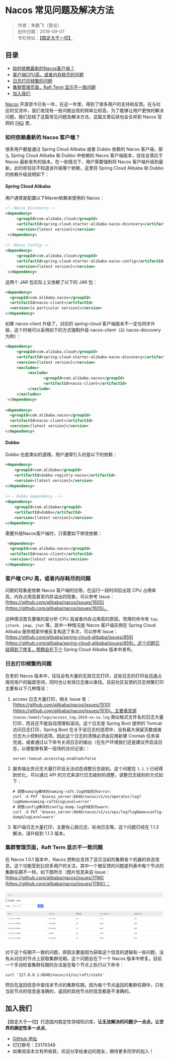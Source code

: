 # Nacos 常见问题及解决方法

> 作者：朱鹏飞（敦谷）  
> 创作日期：2019-09-07  
> 专栏地址：[【稳定大于一切】](https://github.com/StabilityMan/StabilityGuide)

## 目录
- [如何依赖最新的Nacos客户端？](#如何依赖最新的nacos客户端)
- [客户端CPU高，或者内存耗尽的问题](#客户端cpu高或者内存耗尽的问题)
- [日志打印频繁的问题](#日志打印频繁的问题)
- [集群管理页面，Raft Term 显示不一致问题](#集群管理页面raft-term-显示不一致问题)
- [加入我们](#加入我们)

[Nacos](https://nacos.io/zh-cn/index.html) 开源至今已有一年，在这一年里，得到了很多用户的支持和反馈。在与社区的交流中，我们发现有一些问题出现的频率比较高，为了能够让用户更快的解决问题，我们总结了这篇常见问题及解决方法，这篇文章后续也会合并到 Nacos 官网的 [FAQ](https://nacos.io/zh-cn/docs/faq.html) 里。

### 如何依赖最新的 Nacos 客户端？
很多用户都是通过 Spring Cloud Alibaba 或者 Dubbo 依赖的 Nacos 客户端，那么 Spring Cloud Alibaba 和 Dubbo 中依赖的 Nacos 客户端版本，往往会落后于 Nacos 最新发布的版本。在一些情况下，用户需要强制将 Nacos 客户端升级到最新，此时却往往不知道该升级哪个依赖，这里将 Spring Cloud Alibaba 和 Dubbo 的依赖升级说明如下：

#### Spring Cloud Alibaba
用户通常是配置以下Maven依赖来使用的 Nacos：

```xml
<!--Nacos Discovery-->
<dependency>
     <groupId>com.alibaba.cloud</groupId>
     <artifactId>spring-cloud-starter-alibaba-nacos-discovery</artifactId>
     <version>[latest version]</version>
 </dependency>

<!--Nacos Config-->
<dependency>
     <groupId>com.alibaba.cloud</groupId>
     <artifactId>spring-cloud-starter-alibaba-nacos-config</artifactId>
     <version>[latest version]</version>
 </dependency>
```

这两个 JAR 包实际上又依赖了以下的 JAR 包：

```xml
<dependency>
  <groupId>com.alibaba.nacos</groupId>
  <artifactId>nacos-client</artifactId>
  <version>[a particular version]</version>
</dependency>
```

如果 nacos-client 升级了，对应的 spring-cloud 客户端版本不一定也同步升级，这个时候可以采用如下的方式强制升级 nacos-client（以 nacos-discovery 为例）：

```xml
<dependency>
     <groupId>com.alibaba.cloud</groupId>
     <artifactId>spring-cloud-starter-alibaba-nacos-discovery</artifactId>
     <version>[latest version]</version>
     <excludes>
          <exclude>
                 <groupId>com.alibaba.nacos</groupId>
                 <artifactId>nacos-client</artifactId>
          </exclude>
     </excludes>
 </dependency>

<dependency>
  <groupId>com.alibaba.nacos</groupId>
  <artifactId>nacos-client</artifactId>
  <version>[latest version]</version>
</dependency>
```

#### Dubbo
Dubbo 也是类似的道理，用户通常引入的是以下的依赖：

```xml
<dependency>
    <groupId>com.alibaba</groupId>
    <artifactId>dubbo-registry-nacos</artifactId>
    <version>[latest version]</version>
</dependency>   
    
<!-- Dubbo dependency -->
<dependency>
    <groupId>com.alibaba</groupId>
    <artifactId>dubbo</artifactId>
    <version>[latest version]</version>
</dependency>
```

需要升级Nacos客户端时，只需要如下修改依赖：

```xml
 <dependency>
  <groupId>com.alibaba.nacos</groupId>
  <artifactId>nacos-client</artifactId>
  <version>[latest version]</version>
</dependency>
```

### 客户端 CPU 高，或者内存耗尽的问题
问题的现象是依赖 Nacos 客户端的应用，在运行一段时间后出现 CPU 占用率高，内存占用高甚至内存溢出的现象，可以参考 Issue：[https://github.com/alibaba/nacos/issues/1605](https://github.com/alibaba/nacos/issues/1605)。

这种情况首先要做的是分析 CPU 高或者内存占用高的原因，常用的命令有 `top、jstack、jmap、jhat` 等。其中一种情况是 Nacos 客户端实例在 Spring Cloud Alibaba 服务框架中被反复构造了多次，可以参考 Issue：[https://github.com/alibaba/spring-cloud-alibaba/issues/859](https://github.com/alibaba/spring-cloud-alibaba/issues/859)。这个问题已经得到了修复，预期会在下个 Spring Cloud Alibaba 版本中发布。

### 日志打印频繁的问题
在老的 Nacos 版本中，往往会有大量的无效日志打印，这些日志的打印会迅速占用完用户的磁盘空间，同时也让有效日志难以查找。目前社区反馈的日志频繁打印主要有以下几种情况：

1. access 日志大量打印，相关 Issue 有：[https://github.com/alibaba/nacos/issues/1510](https://github.com/alibaba/nacos/issues/1510)。主要表现是 `{nacos.home}/logs/access_log.2019-xx-xx.log` 类似格式文件名的日志大量打印，而且还不能自动清理和滚动。这个日志是 Spring Boot 提供的 Tomcat 访问日志打印，Spring Boot 在关于该日志的选项中，没有最大保留天数或者日志大小控制的选项。因此这个日志的清理必须由应用新建 Crontab 任务来完成，或者通过以下命令关闭日志的输出（在生产环境我们还是建议开启该日志，以便能够有第一现场的访问记录）：

	```
	server.tomcat.accesslog.enabled=false
	```

2. 服务端业务日志大量打印且无法动态调整日志级别。这个问题在 `1.1.3` 已经得到优化，可以通过 API 的方式来进行日志级别的调整，调整日志级别的方式如下：

	```
	# 调整naming模块的naming-raft.log的级别为error:
	curl -X PUT '$nacos_server:8848/nacos/v1/ns/operator/log?logName=naming-raft&logLevel=error'
	# 调整config模块的config-dump.log的级别为warn:
	curl -X PUT '$nacos_server:8848/nacos/v1/cs/ops/log?logName=config-dump&logLevel=warn'
	```

3. 客户端日志大量打印，主要有心跳日志、轮询日志等。这个问题已经在 1.1.3 解决，请升级到 1.1.3 版本。

### 集群管理页面，Raft Term 显示不一致问题
在 Nacos 1.0.1 版本中，Nacos 控制台支持了显示当前的集群各个机器的状态信息。这个功能受到比较多用户的关注，其中一个被反馈的问题是列表中每个节点的集群任期不一样。如下图所示（图片信息来自 Issue：[https://github.com/alibaba/nacos/issues/1786](https://github.com/alibaba/nacos/issues/1786)）：

![image.png](image/NacosRaftTerm示例.png)

对于这个任期不一致的问题，原因主要是因为获取这个信息的逻辑有一些问题，没有从对应的节点上获取集群任期。这个问题会在下一个 Nacos 版本中修复。目前一个手动检查集群任期的办法是在每个节点上执行以下命令：

```
curl '127.0.0.1:8848/nacos/v1/ns/raft/state'
```

然后在返回信息中查找本节点的集群任期。因为每个节点返回的集群任期中，只有当前节点的信息是准确的，返回的其他节点的信息都是不准确的。


## 加入我们
【稳定大于一切】打造国内稳定性领域知识库，**让无法解决的问题少一点点，让世界的确定性多一点点**。

* [GitHub 地址](https://github.com/StabilityMan/StabilityGuide)
* 钉钉群号：23179349
* 如果阅读本文有所收获，欢迎分享给身边的朋友，期待更多同学的加入！